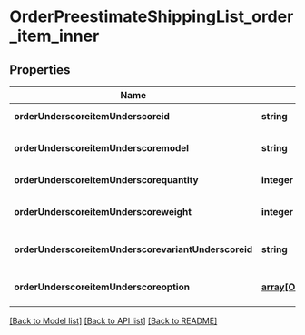 # OrderPreestimateShippingList_order_item_inner

## Properties
Name | Type | Description | Notes
------------ | ------------- | ------------- | -------------
**orderUnderscoreitemUnderscoreid** | **string** |  | [default to null]
**orderUnderscoreitemUnderscoremodel** | **string** |  | [optional] [default to null]
**orderUnderscoreitemUnderscorequantity** | **integer** |  | [default to null]
**orderUnderscoreitemUnderscoreweight** | **integer** |  | [optional] [default to null]
**orderUnderscoreitemUnderscorevariantUnderscoreid** | **string** |  | [optional] [default to null]
**orderUnderscoreitemUnderscoreoption** | [**array[OrderPreestimateShippingListOrderItemInnerOrderItemOptionInner]**](OrderPreestimateShippingListOrderItemInnerOrderItemOptionInner.md) |  | [optional] [default to null]

[[Back to Model list]](../README.md#documentation-for-models) [[Back to API list]](../README.md#documentation-for-api-endpoints) [[Back to README]](../README.md)


